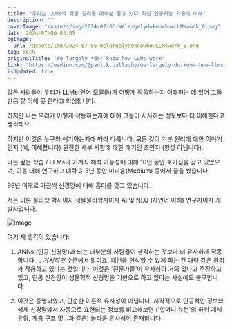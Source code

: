 ```yaml
---
title: "우리는 LLMs의 작동 원리를 대부분 알고 있다 최신 인공지능 기술의 이해"
description: ""
coverImage: "/assets/img/2024-07-06-WelargelydoknowhowLLMswork_0.png"
date: 2024-07-06 03:05
ogImage: 
  url: /assets/img/2024-07-06-WelargelydoknowhowLLMswork_0.png
tag: Tech
originalTitle: "We largely *do* know how LLMs work"
link: "https://medium.com/@paul.k.pallaghy/we-largely-do-know-how-llms-work-57ed21410f2a"
isUpdated: true
---
```






많은 사람들이 우리가 LLMs(언어 모델들)가 어떻게 작동하는지 이해하는 데 있어 그들만큼 잘 이해 못 한다고 의심합니다.

하지만 나는 우리가 어떻게 작동하는지에 대해 그들이 시사하는 정도보다 더 이해한다고 생각해요.

하지만 이것은 누구와 얘기하는지에 따라 다릅니다. 모든 것이 기본 원리에 대한 이야기인지 (예, 이해합니다) 완전한 세부 사항에 대한 얘기인 초인지 (항상 아닙니다).

나는 깊은 학습 / LLMs의 기계식 해석 가능성에 대해 10년 동안 호기심을 갖고 있었으며, 이를 대해 연구하고 대략 3-5년 동안 미디움(Medium) 등에서 글을 썼습니다.

<div class="content-ad"></div>

99년 이래로 가끔씩 신경망에 대해 흥미를 갖고 있습니다.

저는 이론 물리학 박사이자 생물물리학자이자 AI 및 NLU (자연어 이해) 연구자이자 개발자입니다.

![image](/assets/img/2024-07-06-WelargelydoknowhowLLMswork_0.png)

여기 제 생각이 있습니다:

<div class="content-ad"></div>

1. ANNs (인공 신경망)과 뇌는 대부분의 사람들이 생각하는 것보다 더 유사하게 작동합니다 . . *거시적인* 수준에서 말이죠. 패턴을 인식할 수 있게 하는 건 대략 같은 원리가 작용하고 있다는 것입니다. 이것은 '전문가들'이 유사성이 거의 없다고 주장하고 있고, 인공 신경망이 생물학적 신경망을 기반으로 하고 있다는 사실에도 불구합니다.

2. 이것은 증명되었고, 단순한 이론적 유사성이 아닙니다. 시각적으로 인공적인 정보와 생체 신경망에서 자동으로 표현되는 정보를 비교해보면 ('할머니 뉴런'의 하위 개체 유형, 계층 구조 및...과 같은) 놀라운 유사성이 존재합니다.